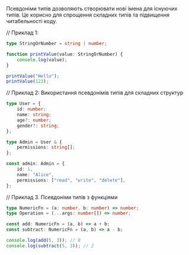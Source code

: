Псевдоніми типів дозволяють створювати нові імена для існуючих типів. 
Це корисно для спрощення складних типів та підвищення читабельності коду.

// Приклад 1:

```ts
type StringOrNumber = string | number;

function printValue(value: StringOrNumber) {
    console.log(value);
}

printValue("Hello");
printValue(123);
```

// Приклад 2: Використання псевдонімів типів для складних структур

```ts
type User = {
    id: number;
    name: string;
    age?: number;
    gender?: string;
};

type Admin = User & {
    permissions: string[];
};

const admin: Admin = {
    id: 1,
    name: "Alice",
    permissions: ["read", "write", "delete"],
};
```

// Приклад 3. Псевдоніми типів з функціями

```ts
type NumericFn = (a: number, b: number) => number;
type Operation = (...args: number[]) => number;

const add: NumericFn = (a, b) => a + b;
const subtract: NumericFn = (a, b) => a - b;

console.log(add(5, 3)); // 8
console.log(subtract(5, 3)); // 2
```